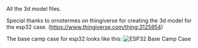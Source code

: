 All the 3d model files.

Special thanks to ornotermes on thingiverse for creating the 3d model for the esp32 case.
(https://www.thingiverse.com/thing:3125854)

The base camp case for esp32 looks like this:
![ESP32 Base Camp Case](https://img.fastsrv.io/xkeiy0.png)

